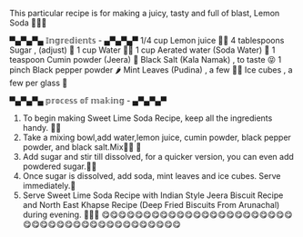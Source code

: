 This particular recipe is for making a juicy, tasty and full of blast, Lemon Soda 🍋💦🥤

▀▄▀▄▀▄ 𝕀𝕟𝕘𝕣𝕖𝕕𝕚𝕖𝕟𝕥𝕤 - ▄▀▄▀▄▀
1/4 cup Lemon juice 🍋💦
4 tablespoons Sugar , (adjust) 🍫
1 cup Water 🚰💧
1 cup Aerated water (Soda Water) 🥤
1 teaspoon Cumin powder (Jeera) 🌱
Black Salt (Kala Namak) , to taste 😝
1 pinch Black pepper powder 🌶
Mint Leaves (Pudina) , a few 🍃🌿
Ice cubes , a few per glass 🧊

▀▄▀▄▀▄ 𝕡𝕣𝕠𝕔𝕖𝕤𝕤 𝕠𝕗 𝕞𝕒𝕜𝕚𝕟𝕘 - ▄▀▄▀▄▀
1. To begin making Sweet Lime Soda Recipe, keep all the ingredients handy. 🍋🥤
2. Take a mixing bowl,add water,lemon juice, cumin powder, black pepper powder, and black salt.Mix🚰🍋 🌱
3. Add sugar and stir till dissolved, for a quicker version, you can even add powdered sugar.🍭🍯
4. Once sugar is dissolved, add soda, mint leaves and ice cubes. Serve immediately.🥤
5. Serve Sweet Lime Soda Recipe with Indian Style Jeera Biscuit Recipe and North East Khapse Recipe (Deep Fried Biscuits From Arunachal) during evening. 🌆🍋💦
😋😋😋😋😋😋😋😋😋😋😋😋😋😋😋😋😋😋😋😋😋😋😋😋😋😋😋😋😋😋😋😋😋😋😋😋😋😋😋😋😋😋

